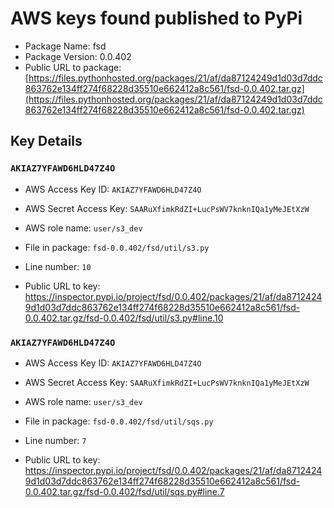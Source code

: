 # AWS keys found published to PyPi

* Package Name: fsd
* Package Version: 0.0.402
* Public URL to package: [https://files.pythonhosted.org/packages/21/af/da87124249d1d03d7ddc863762e134ff274f68228d35510e662412a8c561/fsd-0.0.402.tar.gz](https://files.pythonhosted.org/packages/21/af/da87124249d1d03d7ddc863762e134ff274f68228d35510e662412a8c561/fsd-0.0.402.tar.gz)

## Key Details

### `AKIAZ7YFAWD6HLD47Z4O`

* AWS Access Key ID: `AKIAZ7YFAWD6HLD47Z4O`
* AWS Secret Access Key: `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` 
* AWS role name: `user/s3_dev`
* File in package: `fsd-0.0.402/fsd/util/s3.py`
* Line number: `10`

* Public URL to key: https://inspector.pypi.io/project/fsd/0.0.402/packages/21/af/da87124249d1d03d7ddc863762e134ff274f68228d35510e662412a8c561/fsd-0.0.402.tar.gz/fsd-0.0.402/fsd/util/s3.py#line.10



### `AKIAZ7YFAWD6HLD47Z4O`

* AWS Access Key ID: `AKIAZ7YFAWD6HLD47Z4O`
* AWS Secret Access Key: `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` 
* AWS role name: `user/s3_dev`
* File in package: `fsd-0.0.402/fsd/util/sqs.py`
* Line number: `7`

* Public URL to key: https://inspector.pypi.io/project/fsd/0.0.402/packages/21/af/da87124249d1d03d7ddc863762e134ff274f68228d35510e662412a8c561/fsd-0.0.402.tar.gz/fsd-0.0.402/fsd/util/sqs.py#line.7


